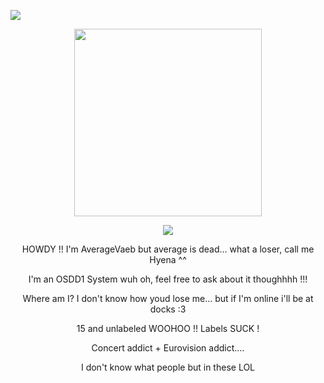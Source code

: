 
![](https://komarev.com/ghpvc/?username=AverageVaeb&color=lightgrey&label= ⛏Competitors )

<p align="center">
<img src="https://i.pinimg.com/736x/f0/45/f7/f045f7a5dfff4eb1f070f67a8ae79cac.jpg" width=300 height=300>
</p>



<div align="center">
<p align="center">
  <a href="https://spotify-github-profile.kittinanx.com/api/view?uid=d1bqsmqsv5xny71hcpjc38d4t&redirect=true">
    <img src="https://spotify-github-profile.kittinanx.com/api/view?uid=d1bqsmqsv5xny71hcpjc38d4t&cover_image=true&theme=natemoo-re&show_offline=true&background_color=2b285d&interchange=false&profanity=false&bar_color=ecc279&bar_color_cover=false">
  </a>
</p>

HOWDY !!
I'm AverageVaeb but average is dead... what a loser, call me Hyena ^^
</p>
I'm an OSDD1 System wuh oh, feel free to ask about it thoughhhh !!!
</p>
Where am I? I don't know how youd lose me... but if I'm online i'll be at docks :3
</p>
15 and unlabeled WOOHOO !! Labels SUCK !
</p>
Concert addict + Eurovision addict....
</p>
I don't know what people but in these LOL
